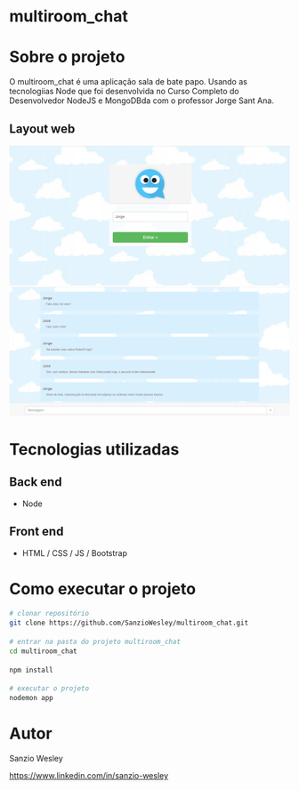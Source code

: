 # multiroom_chat

# Sobre o projeto

O multiroom_chat é uma aplicação sala de bate papo. Usando as tecnologiias Node que foi desenvolvida no Curso Completo do Desenvolvedor NodeJS e MongoDBda com o professor Jorge Sant Ana.


## Layout web
![Modelo Web](https://github.com/SanzioWesley/multiroom_chat/blob/main/app/public/images/layout-01.png) 
![Modelo Web](https://github.com/SanzioWesley/multiroom_chat/blob/main/app/public/images/layout-02.png)

# Tecnologias utilizadas
## Back end
- Node

## Front end
- HTML / CSS / JS / Bootstrap



# Como executar o projeto

```bash
# clonar repositório
git clone https://github.com/SanzioWesley/multiroom_chat.git

# entrar na pasta do projeto multiroom_chat
cd multiroom_chat

npm install

# executar o projeto
nodemon app
```


# Autor

Sanzio Wesley

https://www.linkedin.com/in/sanzio-wesley
